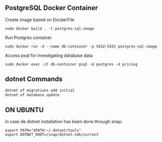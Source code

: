 ## PostgreSQL Docker Container
Create image based on DockerFile
```
sudo docker build . -t postgres-sql-image
```

Run Postgres container
```
sudo docker run -d --name db-container -p 5432:5432 postgres-sql-image
```

Access psql for investigating database data
```
sudo docker exec -it db-container psql -U postgres -d pricing
``` 
## dotnet Commands

```bash
dotnet ef migrations add initial
dotnet ef database update
```

## ON UBUNTU
In case de dotnet installation has been done through snap:
```
export PATH="$PATH:~/.dotnet/tools"
export DOTNET_ROOT=/snap/dotnet-sdk/current
```